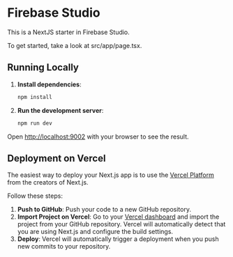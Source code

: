 # Firebase Studio

This is a NextJS starter in Firebase Studio.

To get started, take a look at src/app/page.tsx.

## Running Locally

1.  **Install dependencies**:
    ```bash
    npm install
    ```

2.  **Run the development server**:
    ```bash
    npm run dev
    ```

Open [http://localhost:9002](http://localhost:9002) with your browser to see the result.

## Deployment on Vercel

The easiest way to deploy your Next.js app is to use the [Vercel Platform](https://vercel.com/new?utm_medium=default-template&filter=next.js&utm_source=create-next-app&utm_campaign=create-next-app-readme) from the creators of Next.js.

Follow these steps:

1.  **Push to GitHub**: Push your code to a new GitHub repository.
2.  **Import Project on Vercel**: Go to your [Vercel dashboard](https://vercel.com/new) and import the project from your GitHub repository. Vercel will automatically detect that you are using Next.js and configure the build settings.
3.  **Deploy**: Vercel will automatically trigger a deployment when you push new commits to your repository.

<!-- Dummy commit -->